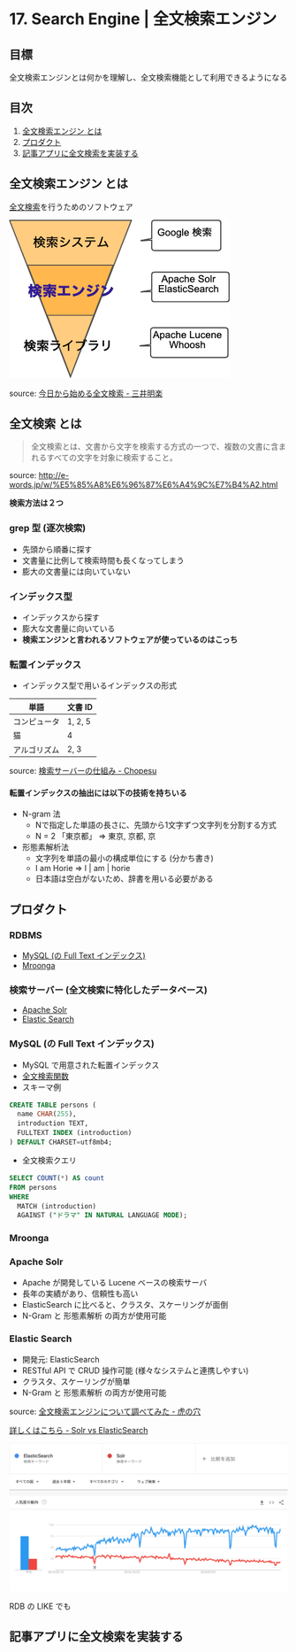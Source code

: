 # 17. Search Engine | 全文検索エンジン

## 目標

全文検索エンジンとは何かを理解し、全文検索機能として利用できるようになる

## 目次

1. [全文検索エンジン とは](#全文検索エンジン-とは)
1. [プロダクト](#プロダクト)
1. [記事アプリに全文検索を実装する](#記事アプリに全文検索を実装する)

## 全文検索エンジン とは

[全文検索](#全文検索-とは)を行うためのソフトウェア

![search-engine](/backend-roadmap/images/search-engine.png)

source: [今日から始める全文検索 - 三井明楽](https://speakerdeck.com/toranoana/jin-ri-karashi-meruquan-wen-jian-suo)

## 全文検索 とは

> 全文検索とは、文書から文字を検索する方式の一つで、複数の文書に含まれるすべての文字を対象に検索すること。

source: http://e-words.jp/w/%E5%85%A8%E6%96%87%E6%A4%9C%E7%B4%A2.html

**検索方法は２つ**

### grep 型 (逐次検索)

- 先頭から順番に探す
- 文書量に比例して検索時間も長くなってしまう
- 膨大の文書量には向いていない

### インデックス型

- インデックスから探す
- 膨大な文書量に向いている
- **検索エンジンと言われるソフトウェアが使っているのはこっち**

### 転置インデックス

- インデックス型で用いるインデックスの形式

| 単語 | 文書 ID |
| --- | --- |
| コンピュータ | 1, 2, 5 |
| 猫 | 4 |
| アルゴリズム | 2, 3|

source: [検索サーバーの仕組み - Chopesu](https://chopesu.com/programing/elasticsearch%e3%81%a8%e3%81%af%ef%bc%88%e6%a4%9c%e7%b4%a2%e3%82%b5%e3%83%bc%e3%83%90%e3%83%bc%ef%bc%89/#i)

#### 転置インデックスの抽出には以下の技術を持ちいる

- N-gram 法
  - Nで指定した単語の長さに、先頭から1文字ずつ文字列を分割する方式
  - N = 2 「東京都」 => 東京, 京都, 京
- 形態素解析法
  - 文字列を単語の最小の構成単位にする (分かち書き)
  - I am Horie => I | am | horie
  - 日本語は空白がないため、辞書を用いる必要がある

## プロダクト

### RDBMS

- [MySQL (の Full Text インデックス)](https://dev.mysql.com/doc/refman/5.6/ja/innodb-fulltext-index.html)
- [Mroonga](https://mroonga.org/ja/)

### 検索サーバー (全文検索に特化したデータベース)

- [Apache Solr](https://lucene.apache.org/solr/)
- [Elastic Search](https://www.elastic.co/jp/elasticsearch)

### MySQL (の Full Text インデックス)

- MySQL で用意された転置インデックス
- [全文検索関数](https://dev.mysql.com/doc/refman/5.6/ja/fulltext-search.html)
- スキーマ例

```sql
CREATE TABLE persons (
  name CHAR(255),
  introduction TEXT,
  FULLTEXT INDEX (introduction)
) DEFAULT CHARSET=utf8mb4;
```

- 全文検索クエリ

```sql
SELECT COUNT(*) AS count
FROM persons
WHERE
  MATCH (introduction)
  AGAINST ("ドラマ" IN NATURAL LANGUAGE MODE);
```

### Mroonga

### Apache Solr

- Apache が開発している Lucene ベースの検索サーバ
- 長年の実績があり、信頼性も高い
- ElasticSearch に比べると、クラスタ、スケーリングが面倒
- N-Gram と 形態素解析 の両方が使用可能

### Elastic Search

- 開発元: ElasticSearch
- RESTful API で CRUD 操作可能 (様々なシステムと連携しやすい)
- クラスタ、スケーリングが簡単
- N-Gram と 形態素解析 の両方が使用可能

source: [全文検索エンジンについて調べてみた - 虎の穴](https://toranoana-lab.hatenablog.com/entry/2019/02/06/103709)

[詳しくはこちら - Solr vs ElasticSearch](https://sematext.com/blog/solr-vs-elasticsearch-differences/#toc-solrsolrcloud-23)

![searchengine-trends](/backend-roadmap/images/search-engine-trends.png)

RDB の LIKE でも

## 記事アプリに全文検索を実装する
